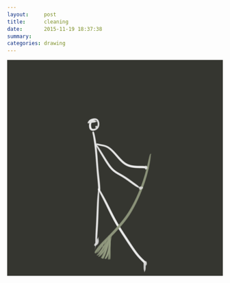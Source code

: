 ```yaml
---
layout:     post
title:      cleaning
date:       2015-11-19 18:37:38
summary:    
categories: drawing
---
```

![cleaning](/images/_diary/cleaning.png "very enjoyable")
